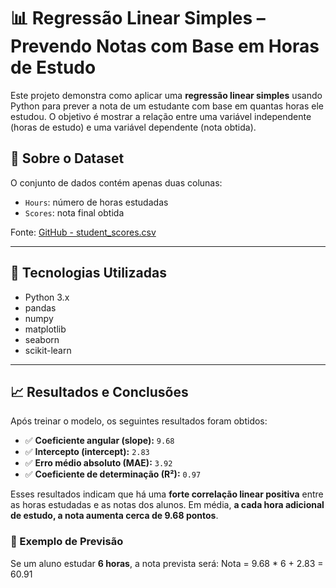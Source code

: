 # 📊 Regressão Linear Simples – Prevendo Notas com Base em Horas de Estudo

Este projeto demonstra como aplicar uma **regressão linear simples** usando Python para prever a nota de um estudante com base em quantas horas ele estudou. O objetivo é mostrar a relação entre uma variável independente (horas de estudo) e uma variável dependente (nota obtida).

## 📁 Sobre o Dataset

O conjunto de dados contém apenas duas colunas:

- `Hours`: número de horas estudadas
- `Scores`: nota final obtida

Fonte: [GitHub - student_scores.csv](https://raw.githubusercontent.com/AdiPersonalWorks/Random/master/student_scores%20-%20student_scores.csv)

---

## 🔧 Tecnologias Utilizadas

- Python 3.x
- pandas
- numpy
- matplotlib
- seaborn
- scikit-learn

---

## 📈 Resultados e Conclusões

Após treinar o modelo, os seguintes resultados foram obtidos:

- ✅ **Coeficiente angular (slope):** `9.68`
- ✅ **Intercepto (intercept):** `2.83`
- ✅ **Erro médio absoluto (MAE):** `3.92`
- ✅ **Coeficiente de determinação (R²):** `0.97`

Esses resultados indicam que há uma **forte correlação linear positiva** entre as horas estudadas e as notas dos alunos. Em média, **a cada hora adicional de estudo, a nota aumenta cerca de 9.68 pontos**.

### 🎯 Exemplo de Previsão

Se um aluno estudar **6 horas**, a nota prevista será: Nota = 9.68 * 6 + 2.83 = 60.91


